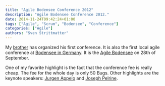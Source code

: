 ```yaml
---
title: "Agile Bodensee Conference 2012"
description: "Agile Bodensee Conference 2012."
date: 2014-11-24T09:42:24+01:00
tags: ["Agile", "Scrum", "Bodensee", "Conference"]
categories: ["Agile"]
authors: "Sven Strittmatter"
---
```


My [brother][1] has  organized his first conference. It is  also the first local
agile conference at  [Bodensee in Germany][2]. It is the  [Agile Bodensee][3] on
28th of September.

One  of my  favorite highlight  is the  fact that  the conference  fee is  really
cheap. The  fee for  the whole  day is only  50 Bugs.  Other highlights  are the
keynote speakers: [Jurgen Appelo][4] and [Joseph Pelrine][5].

[1]: https://twitter.com/_stritti_
[2]: https://maps.google.de/maps?q=Auf+der+Insel+1,+78462+Konstanz&hl=de&ie=UTF8&sll=48.661847,9.003665&sspn=3.882151,9.876709&t=h&hnear=Auf+der+Insel+1,+78462+Konstanz,+Freiburg,+Baden-W%C3%BCrttemberg&z=16
[3]: http://www.agile-bodensee.com/
[4]: http://www.jurgenappelo.com/
[5]: http://www.metaprog.com/blogs/